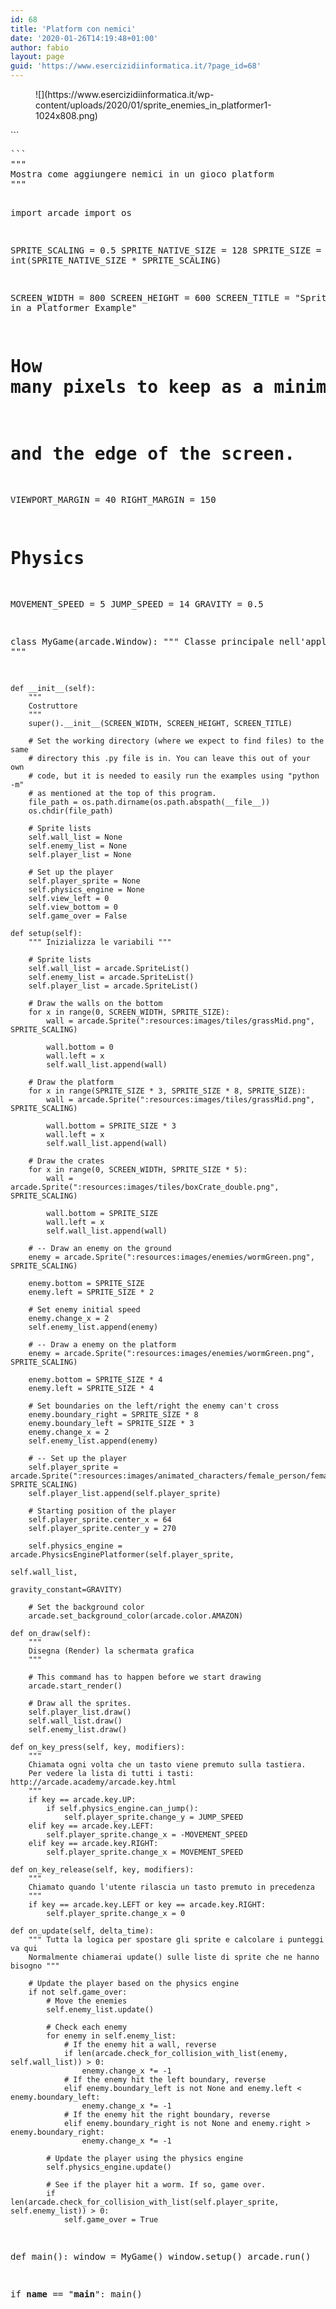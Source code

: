 ```yaml
---
id: 68
title: 'Platform con nemici'
date: '2020-01-26T14:19:48+01:00'
author: fabio
layout: page
guid: 'https://www.esercizidiinformatica.it/?page_id=68'
---
```


<figure class="wp-block-image size-large">![](https://www.esercizidiinformatica.it/wp-content/uploads/2020/01/sprite_enemies_in_platformer1-1024x808.png)</figure>```
<pre class="wp-block-code">```
"""
Mostra come aggiungere nemici in un gioco platform
"""

import arcade
import os

SPRITE_SCALING = 0.5
SPRITE_NATIVE_SIZE = 128
SPRITE_SIZE = int(SPRITE_NATIVE_SIZE * SPRITE_SCALING)

SCREEN_WIDTH = 800
SCREEN_HEIGHT = 600
SCREEN_TITLE = "Sprite Enemies in a Platformer Example"

# How many pixels to keep as a minimum margin between the character
# and the edge of the screen.
VIEWPORT_MARGIN = 40
RIGHT_MARGIN = 150

# Physics
MOVEMENT_SPEED = 5
JUMP_SPEED = 14
GRAVITY = 0.5


class MyGame(arcade.Window):
    """ Classe principale nell'applicazione. """

    def __init__(self):
        """
        Costruttore
        """
        super().__init__(SCREEN_WIDTH, SCREEN_HEIGHT, SCREEN_TITLE)

        # Set the working directory (where we expect to find files) to the same
        # directory this .py file is in. You can leave this out of your own
        # code, but it is needed to easily run the examples using "python -m"
        # as mentioned at the top of this program.
        file_path = os.path.dirname(os.path.abspath(__file__))
        os.chdir(file_path)

        # Sprite lists
        self.wall_list = None
        self.enemy_list = None
        self.player_list = None

        # Set up the player
        self.player_sprite = None
        self.physics_engine = None
        self.view_left = 0
        self.view_bottom = 0
        self.game_over = False

    def setup(self):
        """ Inizializza le variabili """

        # Sprite lists
        self.wall_list = arcade.SpriteList()
        self.enemy_list = arcade.SpriteList()
        self.player_list = arcade.SpriteList()

        # Draw the walls on the bottom
        for x in range(0, SCREEN_WIDTH, SPRITE_SIZE):
            wall = arcade.Sprite(":resources:images/tiles/grassMid.png", SPRITE_SCALING)

            wall.bottom = 0
            wall.left = x
            self.wall_list.append(wall)

        # Draw the platform
        for x in range(SPRITE_SIZE * 3, SPRITE_SIZE * 8, SPRITE_SIZE):
            wall = arcade.Sprite(":resources:images/tiles/grassMid.png", SPRITE_SCALING)

            wall.bottom = SPRITE_SIZE * 3
            wall.left = x
            self.wall_list.append(wall)

        # Draw the crates
        for x in range(0, SCREEN_WIDTH, SPRITE_SIZE * 5):
            wall = arcade.Sprite(":resources:images/tiles/boxCrate_double.png", SPRITE_SCALING)

            wall.bottom = SPRITE_SIZE
            wall.left = x
            self.wall_list.append(wall)

        # -- Draw an enemy on the ground
        enemy = arcade.Sprite(":resources:images/enemies/wormGreen.png", SPRITE_SCALING)

        enemy.bottom = SPRITE_SIZE
        enemy.left = SPRITE_SIZE * 2

        # Set enemy initial speed
        enemy.change_x = 2
        self.enemy_list.append(enemy)

        # -- Draw a enemy on the platform
        enemy = arcade.Sprite(":resources:images/enemies/wormGreen.png", SPRITE_SCALING)

        enemy.bottom = SPRITE_SIZE * 4
        enemy.left = SPRITE_SIZE * 4

        # Set boundaries on the left/right the enemy can't cross
        enemy.boundary_right = SPRITE_SIZE * 8
        enemy.boundary_left = SPRITE_SIZE * 3
        enemy.change_x = 2
        self.enemy_list.append(enemy)

        # -- Set up the player
        self.player_sprite = arcade.Sprite(":resources:images/animated_characters/female_person/femalePerson_idle.png", SPRITE_SCALING)
        self.player_list.append(self.player_sprite)

        # Starting position of the player
        self.player_sprite.center_x = 64
        self.player_sprite.center_y = 270

        self.physics_engine = arcade.PhysicsEnginePlatformer(self.player_sprite,
                                                             self.wall_list,
                                                             gravity_constant=GRAVITY)

        # Set the background color
        arcade.set_background_color(arcade.color.AMAZON)

    def on_draw(self):
        """
        Disegna (Render) la schermata grafica
        """

        # This command has to happen before we start drawing
        arcade.start_render()

        # Draw all the sprites.
        self.player_list.draw()
        self.wall_list.draw()
        self.enemy_list.draw()

    def on_key_press(self, key, modifiers):
        """
        Chiamata ogni volta che un tasto viene premuto sulla tastiera.
        Per vedere la lista di tutti i tasti: http://arcade.academy/arcade.key.html
        """
        if key == arcade.key.UP:
            if self.physics_engine.can_jump():
                self.player_sprite.change_y = JUMP_SPEED
        elif key == arcade.key.LEFT:
            self.player_sprite.change_x = -MOVEMENT_SPEED
        elif key == arcade.key.RIGHT:
            self.player_sprite.change_x = MOVEMENT_SPEED

    def on_key_release(self, key, modifiers):
        """
        Chiamato quando l'utente rilascia un tasto premuto in precedenza
        """
        if key == arcade.key.LEFT or key == arcade.key.RIGHT:
            self.player_sprite.change_x = 0

    def on_update(self, delta_time):
        """ Tutta la logica per spostare gli sprite e calcolare i punteggi va qui
        Normalmente chiamerai update() sulle liste di sprite che ne hanno bisogno """

        # Update the player based on the physics engine
        if not self.game_over:
            # Move the enemies
            self.enemy_list.update()

            # Check each enemy
            for enemy in self.enemy_list:
                # If the enemy hit a wall, reverse
                if len(arcade.check_for_collision_with_list(enemy, self.wall_list)) > 0:
                    enemy.change_x *= -1
                # If the enemy hit the left boundary, reverse
                elif enemy.boundary_left is not None and enemy.left < enemy.boundary_left:
                    enemy.change_x *= -1
                # If the enemy hit the right boundary, reverse
                elif enemy.boundary_right is not None and enemy.right > enemy.boundary_right:
                    enemy.change_x *= -1

            # Update the player using the physics engine
            self.physics_engine.update()

            # See if the player hit a worm. If so, game over.
            if len(arcade.check_for_collision_with_list(self.player_sprite, self.enemy_list)) > 0:
                self.game_over = True


def main():
    window = MyGame()
    window.setup()
    arcade.run()


if __name__ == "__main__":
    main()

```
```